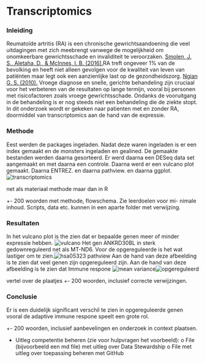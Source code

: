 # Transcriptomics


### Inleiding

Reumatoïde artritis (RA) is een chronische gewrichtsaandoening die veel uitdagingen met zich meebrengt vanwege de mogelijkheid om onomkeerbare gewrichtsschade en invaliditeit te veroorzaken. [Smolen, J. S., Aletaha, D., & McInnes, I. B. (2016).](bronnen/pubmed-27156434.txt)RA treft ongeveer 1% van de bevolking en heeft niet alleen gevolgen voor de kwaliteit van leven van patiënten maar legt ook een aanzienlijke last op de gezondheidszorg. [Ngian G. S. (2010).](bronnen/pubmed-20877764.txt) Vroege diagnose en snelle, gerichte behandeling zijn cruciaal voor het verbeteren van de resultaten op lange termijn, vooral bij personen met risicofactoren zoals vroege gewrichtsschade. Ondanks de vooruitgang in de behandeling is er nog steeds niet een behandeling die de ziekte stopt. In dit onderzoek wordt er gekeken naar patienten met en zonder RA, doormiddel van transcriptomics aan de hand van de expressie.

### Methode

Eest werden de packages ingeladen. Nadat deze waren ingeladen is er een index gemaakt en de monsters ingeladen en gealined. De gemaakte bestanden werden daarna gesorteerd. Er werd daarna een DESeq data set aangemaakt en met daarna een controle. Daarna werd er een vulcano plot gemaakt. Daarna ENTREZ. en daarna pathview. en daarna ggplot.
![transcriptomics](https://github.com/user-attachments/assets/d49d1f50-8476-4ed8-aa30-e5c20f5b51e5) 

net als materiaal methode maar dan in R

+- 200 woorden met methode, flowschema. Zie leerdoelen voor mi-
nimale inhoud. Scripts, data etc. kunnen in een aparte folder met verwijzing.

### Resultaten
In het vulcano plot is the zien dat er bepaalde genen meer of minder expressie hebben. ![vulcano](https://github.com/user-attachments/assets/f4687d5e-166f-4584-be75-46e8c4569798) Het gen ANKRD30BL in sterk gedownreguleerd net als MT-ND6. Voor de opgereguleerde is het wat lastiger om te zien.![hsa05323 pathview](https://github.com/user-attachments/assets/ecf85c40-c04a-404d-8216-ca4faf9b02c7) Aan de hand van deze afbeelding is te zien dat veel genen zijn opgereguleerd zijn. Aan de hand van deze afbeelding is te zien dat Immune respone  ![mean variance](https://github.com/user-attachments/assets/5248a961-aace-4315-818d-cb0846002d78)![opgereguleerd](https://github.com/user-attachments/assets/89d66854-92d0-4d71-8925-ca0d20636555)


vertel over de plaatjes
 +- 200 woorden, inclusief correcte verwijzingen.
 
### Conclusie
Er is een duidelijk significant verschil te zien in opgereguleerde genen vooral de adaptive immune respone speelt een grote rol. 


+- 200 woorden, inclusief aanbevelingen en onderzoek in context
plaatsen.


- Uitleg competentie beheren (zie voor hulpvragen het voorbeeld):
o File (bijvoorbeeld een md file) met uitleg over Data Stewardship
o File met uitleg over toepassing beheren met GitHub
